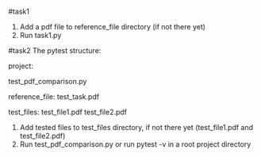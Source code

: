 #task1
1. Add a pdf file to reference_file directory (if not there yet) 
2. Run task1.py

#task2
The pytest structure:

project:

test_pdf_comparison.py

reference_file: test_task.pdf

test_files: test_file1.pdf test_file2.pdf

1. Add tested files to test_files directory, if not there yet (test_file1.pdf and test_file2.pdf)
2. Run test_pdf_comparison.py or run pytest -v in a root project directory
